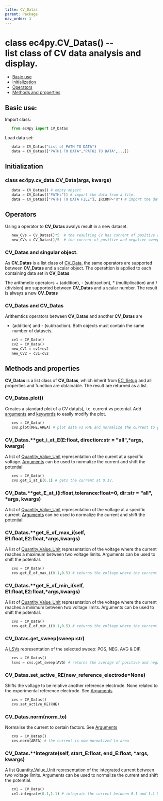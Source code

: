 ```yaml
---
title: CV_Datas
parent: Package
nav_order: 1
---
```



# class ec4py.CV_Datas() -- <br>list class of CV data analysis and display. 

- [Basic use](#basic-use)
- [Initialization](#initialization)
- [Operators](#operators)
- [Methods and properties](#methods-and-properties)


## Basic use:

Import class:
```python
   from ec4py import CV_Datas
```
Load data set:
```python
   data = CV_Datas("List of PATH TO DATA")
   data = CV_Datas(["PATH1 TO DATA","PATH2 TO DATA",...])
```



## Initialization

### class ec4py.cv_data.CV_Data(args, kwargs)
```python
   data = CV_Datas() # empty object
   data = CV_Datas(["PATHs"]) # import the data from a file.
   data = CV_Datas(["PATHs TO DATA FILE"], IRCOMP="R") # import the data from a file and apply iR-compensation.
```

## Operators

Using a operator to **CV_Datas** awalys result in a new dataset. 
```python
   new_CVs = CV_Datas()*5  # the resulting CV has current of positive and negative sweep multiplied by 5
   new_CVs = CV_Datas()/5  # the current of positive and negative sweep are divided by 5
```

### CV_Datas and singular object.

As  **CV_Datas**  is a list class of [CV_Data](ec4py_cv_datas), the same operators are supported between  **CV_Datas** and a scalar object. The operattion is applied to each containing data set in **CV_Datas**

The arithmetic operators + (addition), - (subtraction), * (multiplication) and / (division) are supported between **CV_Datas** and a scalar number. The result is always a new **CV_Datas**

### CV_Datas and CV_Datas

Arithemtics operators between **CV_Datas** and another **CV_Datas** are 
+ (addition) and - (subtraction). Both objects must contain the same number of datasets. 
```python
   cv1 = CV_Data()
   cv2 = CV_Data()
   new_CV1 = cv1+cv2
   new_CV2 = cv1-cv2
```

## Methods and properties

**CV_Datas** is a list class of **CV_Datas**, which inherit from [EC_Setup](ec4py_ec_setup.md) and all properties and function are obtainable. The result are returned as a list.

### CV_Datas.**plot()**

Creates a standard plot of a CV data(s), i.e. current vs potental. Add [arguments](ec4py_args.md) and [keywords](ec4py_keywords.md) to easily modify the plot.
```python
   cvs = CV_Data()
   cvs.plot(RHE,AREA) # plot data vs RHE and normalize the current to geometric area.
```

### CV_Datas.**get_i_at_E(E:float, direction:str = "all",*args, **kwargs)**
A list of [Quantity_Value_Unit](ec4py_util.md) representation of the curent at a specific voltage. [Arguments](ec4py_args.md) can be used to normalize the current and shift the potential.
```python
   cvs = CV_Data()
   cvs.get_i_at_E(0.1) # gets the current at 0.1V.
```

### CV_Data.**get_E_at_i(i:float,tolerance:float=0,  dir:str = "all", *args, **kwargs)**
A list of [Quantity_Value_Unit](ec4py_util.md) representation of the voltage at a specific current. [Arguments](ec4py_args.md) can be used to normalize the current and shift the potential.

### CV_Datas.**get_E_of_max_i(self, E1:float,E2:float,*args,**kwargs)**
A list of [Quantity_Value_Unit](ec4py_util.md) representation of the voltage where the current reaches a maximum between two voltage limits. Arguments can be used to shift the potential.
```python
   cvs = CV_Data()
   cvs.get_E_of_max_i(0.1,0.5) # returns the voltage where the current reaches the max.
```

### CV_Datas.**get_E_of_min_i(self, E1:float,E2:float,*args,**kwargs)**
A list of [Quantity_Value_Unit](ec4py_util.md) representation of the voltage where the current reaches a minimum between two voltage limits. Arguments can be used to shift the potential.
```python
   cvs = CV_Data()
   cvs.get_E_of_min_i(0.1,0.5) # returns the voltage where the current reaches the max.
```

### CV_Datas.**get_sweep(sweep:str)**
A [LSVs](ec4_py_lsvs.md) representation of the selected sweep: POS, NEG, AVG & DIF.
```python
   cvs = CV_Datas()
   lsvs = cvs.get_sweep(AVG) # returns the average of positive and negative sweeps.
```

### CV_Datas.**set_active_RE(new_reference_electrode=None)**
Shifts the voltage to be relative another reference electrode. None related to the experimental reference electrode. See [Arguments](ec4py_args.md)
```python
   cvs = CV_Datas()
   cvs.set_active_RE(RHE)
```

### CV_Datas.**norm(norm_to)**

Normalise the current to certain factors. See [Arguments](ec4py_args.md)
```python
   cvs = CV_Datas()
   cvs.norm(AREA) # the current is now normalized to area
```


### CV_Datas.**integrate(self, start_E:float, end_E:float, *args, **kwargs)**
 A list [Quantity_Value_Unit](ec4py_util.md) representation of the integrated current between two voltage limits. Arguments can be used to normailze the current and shift the potential.
```python
   cv1 = CV_Data()
   cv1.integrate(0.1,1.1) # integrate the current between 0.1 and 1.1 V.
```


